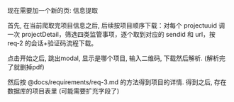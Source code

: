 现在需要加一个新的页: 信息提取

首先, 在当前爬取完项目信息之后, 后续按项目顺序下载：对每个 projectuuid 调一次 projectDetail，筛选四类监管事项，逐个取到对应的 sendid 和 url，按 req‑2 的会话+验证码流程下载。

点击开始之后, 跳出modal, 显示是哪个项目, 输入二维码, 下载然后解析. (解析完了就删掉pdf)

然后按 @docs/requirements/req-3.md 的方法得到项目的详情. 得到之后, 存在数据库的项目表里 (可能需要扩充字段了)